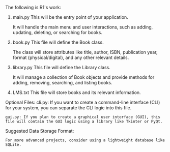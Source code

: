 The following is R1's work:

1. main.py
    This will be the entry point of your application.

    It will handle the main menu and user interactions, such as adding, updating, deleting, or searching for books.

2. book.py
    This file will define the Book class.

    The class will store attributes like title, author, ISBN, publication year, format (physical/digital), and any other relevant details.

3. library.py
    This file will define the Library class.

    It will manage a collection of Book objects and provide methods for adding, removing, searching, and listing books.

4. LMS.txt
    This file will store books and its relevant information.

Optional Files:
    cli.py: If you want to create a command-line interface (CLI) for your system, you can separate the CLI logic into this file.

    gui.py: If you plan to create a graphical user interface (GUI), this file will contain the GUI logic using a library like Tkinter or PyQt.

Suggested Data Storage Format:

    For more advanced projects, consider using a lightweight database like SQLite.
